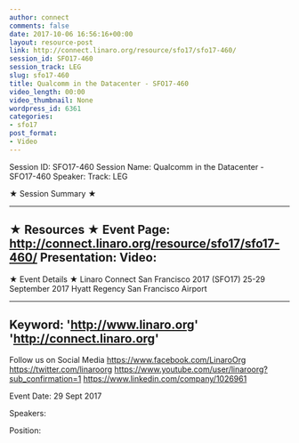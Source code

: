 ```yaml
---
author: connect
comments: false
date: 2017-10-06 16:56:16+00:00
layout: resource-post
link: http://connect.linaro.org/resource/sfo17/sfo17-460/
session_id: SFO17-460
session_track: LEG
slug: sfo17-460
title: Qualcomm in the Datacenter - SFO17-460
video_length: 00:00
video_thumbnail: None
wordpress_id: 6361
categories:
- sfo17
post_format:
- Video
---
```


Session ID: SFO17-460
Session Name: Qualcomm in the Datacenter - SFO17-460
Speaker: 
Track: LEG


★ Session Summary ★

---------------------------------------------------
★ Resources ★
Event Page: http://connect.linaro.org/resource/sfo17/sfo17-460/
Presentation: 
Video: 
 ---------------------------------------------------

★ Event Details ★
Linaro Connect San Francisco 2017 (SFO17)
25-29 September 2017
Hyatt Regency San Francisco Airport

---------------------------------------------------
Keyword: 
'http://www.linaro.org'
'http://connect.linaro.org'
---------------------------------------------------
Follow us on Social Media
https://www.facebook.com/LinaroOrg
https://twitter.com/linaroorg
https://www.youtube.com/user/linaroorg?sub_confirmation=1
https://www.linkedin.com/company/1026961

Event Date: 29 Sept 2017

Speakers: 

Position: 
